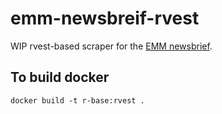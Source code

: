 # emm-newsbreif-rvest

WIP rvest-based scraper for the [EMM newsbrief](https://emm.newsbrief.eu/NewsBrief/).

## To build docker

```
docker build -t r-base:rvest .

```
